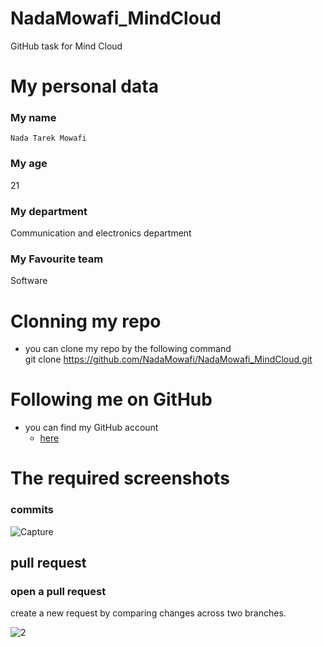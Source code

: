 # NadaMowafi_MindCloud
GitHub task for Mind Cloud
# My personal data
### My name
`Nada Tarek Mowafi`
### My age
21
### My department
Communication and electronics department
### My Favourite team
Software
# Clonning my repo
* you can clone my repo by the following command
   <br />
git clone https://github.com/NadaMowafi/NadaMowafi_MindCloud.git
# Following me on GitHub
* you can find my GitHub account
  * [here](https://github.com/NadaMowafi)
# The required screenshots
### commits

![Capture](https://github.com/NadaMowafi/NadaMowafi_MindCloud/assets/148631515/b34c5fc8-9370-4096-8233-542bc031caae)

## pull request
### open a pull request
create a new request by comparing changes across two branches.

![2](https://github.com/NadaMowafi/NadaMowafi_MindCloud/assets/148631515/72f2a938-ce4b-4470-853c-d025c6fc1985)
